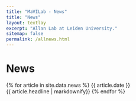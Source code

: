 ```yaml
---
title: "MaVILab - News"
title: "News"
layout: textlay
excerpt: "Allan Lab at Leiden University."
sitemap: false
permalink: /allnews.html
---
```


# News

{% for article in site.data.news %}
{{ article.date }} <br />
{{ article.headline | markdownify}}
{% endfor %}
